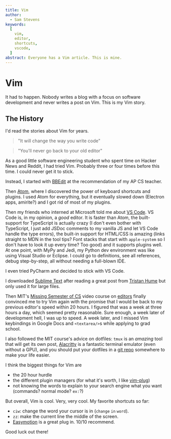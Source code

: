 ```yaml
---
title: Vim
author:
  - Sam Stevens
keywords:
  [
    vim,
    editor,
    shortcuts,
    vscode,
  ]
abstract: Everyone has a Vim article. This is mine.
---
```


# Vim

It had to happen.
Nobody writes a blog with a focus on software development and never writes a post on Vim.
This is my Vim story.

## The History

I'd read the stories about Vim for years. 

> "It will change the way you write code"

> "You'll never go back to your old editor"

As a good little software engineering student who spent time on Hacker News and Reddit, I had tried Vim.
Probably three or four times before this time.
I could never get it to stick.

Instead, I started with [BBEdit](https://www.barebones.com/products/bbedit/index.html) at the recommendation of my AP CS teacher.

Then [Atom](https://atom.io/), where I discovered the power of keyboard shortcuts and plugins. 
I used Atom for everything, but it eventually slowed down (Electron apps, amirite?) and I got rid of most of my plugins.

Then my friends who interned at Microsoft told me about [VS Code](https://code.visualstudio.com/).
VS Code is, in my opinion, a *good* editor. 
It is faster than Atom, the built-support for TypeScript is actually crazy (I don't even bother with TypeScript, I just add JSDoc comments to my vanilla JS and let VS Code handle the type errors), the built-in support for HTML/CSS is amazing (links straight to MDN in the tool tips? Font stacks that start with `apple-system` so I don't have to look it up every time? Too good) and it supports plugins well.
At one point, with MyPy and Jedi, my Python dev environment was like using Visual Studio or Eclipse. 
I could go to definitions, see all references, debug step-by-step, all without needing a full-blown IDE.

I even tried PyCharm and decided to stick with VS Code.

I downloaded [Sublime Text](https://www.sublimetext.com/) after reading a great post from [Tristan Hume](https://thume.ca/2017/03/04/my-text-editor-journey-vim-spacemacs-atom-and-sublime-text/) but only used it for large files.

Then MIT's [Missing Semester of CS](https://missing.csail.mit.edu/) video course on [editors](https://missing.csail.mit.edu/2020/editors/) finally convinced me to try Vim again with the promise that I would be back to my previous editor's speed within 20 hours.
I figured that was a week at three hours a day, which seemed pretty reasonable.
Sure enough, a week later of development hell, I was up to speed.
A week later, and I missed Vim keybindings in Google Docs and `<textarea/>`s while applying to grad school.

I also followed the MIT course's advice on dotfiles: `tmux` is an *amazing* tool that will get its own post, [Alacritty](https://github.com/alacritty/alacritty) is a fantastic terminal emulator (even without a GPU), and you should put your dotfiles in a [git repo](https://github.com/samuelstevens/dotfiles) somewhere to make your life easier.

I think the biggest things for Vim are

- the 20 hour hurdle
- the different plugin managers (for what it's worth, I like [vim-plug](https://github.com/junegunn/vim-plug))
- not knowing the words to explain to your search engine what you want (commands? normal mode? `ex:`?)

But overall, Vim is cool.
Very, very cool.
My favorite shortcuts so far:

- `ciw`: change the word your cursor is in (`change` `in` `word`).
- `zz`: make the current line the middle of the screen. 
- [Easymotion](https://github.com/easymotion/vim-easymotion) is a great plug in. 10/10 recommend.

Good luck out there!

